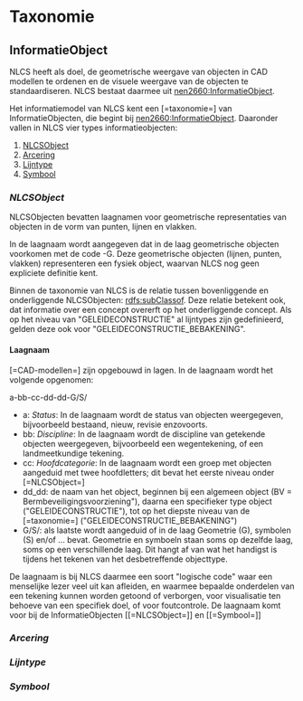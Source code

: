 # Taxonomie

## InformatieObject

NLCS heeft als doel, de geometrische weergave van objecten in CAD modellen te ordenen en de visuele weergave van de objecten te standaardiseren. NLCS bestaat daarmee uit [nen2660:InformatieObject](https://w3id.org/nen2660/def#InformationObject).

Het informatiemodel van NLCS kent een [=taxonomie=] van InformatieObjecten, die begint bij [nen2660:InformatieObject](https://w3id.org/nen2660/def#InformationObject). Daaronder vallen in NLCS vier types informatieobjecten:

1. [NLCSObject](#nlcsobject)
2. [Arcering](#arcering)
3. [Lijntype](#lijntype)
4. [Symbool](#symbool)


### <dfn>NLCSObject</dfn>

NLCSObjecten bevatten laagnamen voor geometrische representaties van objecten in de vorm van punten, lijnen en vlakken.

In de laagnaam wordt aangegeven dat in de laag geometrische objecten voorkomen met de code -G. Deze geometrische objecten (lijnen, punten, vlakken) representeren een fysiek object, waarvan NLCS nog geen expliciete definitie kent.

Binnen de taxonomie van NLCS is de relatie tussen bovenliggende en onderliggende NLCSObjecten: [rdfs:subClassof](https://www.w3.org/2000/01/rdf-schema#subClassOf). Deze relatie betekent ook, dat informatie over een concept overerft op het onderliggende concept. Als op het niveau van "GELEIDECONSTRUCTIE" al lijntypes zijn gedefinieerd, gelden deze ook voor "GELEIDECONSTRUCTIE_BEBAKENING".

<div class="issue" data-number="3"></div>

#### Laagnaam
[=CAD-modellen=] zijn opgebouwd in lagen. In de laagnaam wordt het volgende opgenomen:

a-bb-cc-dd-dd-G/S/

* a: <dfn data lt="Status|Statussen">Status</dfn>: In de laagnaam wordt de status van objecten weergegeven, bijvoorbeeld bestaand, nieuw, revisie enzovoorts.
* bb: <dfn data lt="Discipline|Disciplines">Discipline</dfn>: In de laagnaam wordt de discipline van getekende objecten weergegeven, bijvoorbeeld een wegentekening, of een landmeetkundige tekening. 
* cc: <dfn data lt="Hoofdcategorie|Hoofdcategoriën">Hoofdcategorie</dfn>: In de laagnaam wordt een groep met objecten aangeduid met twee hoofdletters; dit bevat het eerste niveau onder [=NLCSObject=]
* dd_dd: de naam van het object, beginnen bij een algemeen object (BV = Bermbeveiligingsvoorziening"), daarna een specifieker type object ("GELEIDECONSTRUCTIE"), tot op het diepste niveau van de [=taxonomie=] ("GELEIDECONSTRUCTIE_BEBAKENING")
* G/S/: als laatste wordt aangeduid of in de laag Geometrie (G), symbolen (S) en/of ... bevat. Geometrie en symboeln staan soms op dezelfde laag, soms op een verschillende laag. Dit hangt af van wat het handigst is tijdens het tekenen van het desbetreffende objecttype.

De laagnaam is bij NLCS daarmee een soort "logische code" waar een menselijke lezer veel uit kan afleiden, en waarmee bepaalde onderdelen van een tekening kunnen worden getoond of verborgen, voor visualisatie ten behoeve van een specifiek doel, of voor foutcontrole. 
De laagnaam komt voor bij de InformatieObjecten [[=NLCSObject=]] en [[=Symbool=]]



### <dfn>Arcering</dfn>


### <dfn>Lijntype</dfn>


### <dfn>Symbool</dfn>


<div class="issue" data-number="98"></div>
